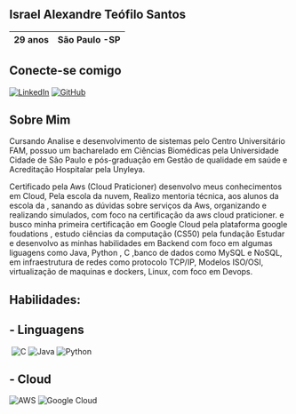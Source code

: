 
## Israel Alexandre Teófilo Santos

| 29 anos| São Paulo -SP|  
|---------|-------------|



## Conecte-se comigo

[![LinkedIn](https://img.shields.io/badge/LinkedIn-0077B5?style=for-the-badge&logo=linkedin&logoColor=white)](https://www.linkedin.com/in/israel-santos-/) 
[![GitHub](https://img.shields.io/badge/GitHub-100000?style=for-the-badge&logo=github&logoColor=white)](https://github.com/Raelfrances)

## Sobre Mim

Cursando Analise e desenvolvimento de sistemas pelo Centro Universitário FAM,  possuo um bacharelado em Ciências Biomédicas pela Universidade Cidade de São Paulo e  pós-graduação em  Gestão de qualidade em saúde e Acreditação Hospitalar pela Unyleya.

Certificado pela Aws (Cloud Praticioner) desenvolvo meus conhecimentos em Cloud, Pela escola da nuvem, Realizo mentoria técnica, aos alunos da escola da , sanando as dúvidas sobre serviços da Aws, organizando e realizando simulados, com foco na certificação da aws cloud praticioner.  e busco minha primeira certificação em Google Cloud pela plataforma google foudations ,  estudo ciências da computação (CS50)  pela fundação Estudar e   desenvolvo as minhas habilidades em Backend com foco em algumas liguagens como Java,  Python , C ,banco de dados como MySQL e NoSQL, em infraestrutura de redes como protocolo TCP/IP, Modelos ISO/OSI, virtualização de maquinas e dockers, Linux, com foco em Devops.
 
 ## Habilidades: 

## - Linguagens 

 ![C](https://img.shields.io/badge/C-00599C?style=for-the-badge&logo=c&logoColor=white)    ![Java](https://img.shields.io/badge/java-%23ED8B00.svg?style=for-the-badge&logo=openjdk&logoColor=white)
![Python](https://img.shields.io/badge/python-3670A0?style=for-the-badge&logo=python&logoColor=ffdd54)


## - Cloud  

 ![AWS](https://img.shields.io/badge/AWS-%23FF9900.svg?style=for-the-badge&logo=amazon-aws&logoColor=white)
	![Google Cloud](https://img.shields.io/badge/GoogleCloud-%234285F4.svg?style=for-the-badge&logo=google-cloud&logoColor=white)

<!---
Raelfrances/Raelfrances is a ✨ special ✨ repository because its `README.md` (this file) appears on your GitHub profile.
You can click the Preview link to take a look at your changes.
--->
